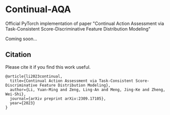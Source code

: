 # Continual-AQA
Official PyTorch implementation of paper "Continual Action Assessment via Task-Consistent Score-Discriminative Feature Distribution Modeling"

Coming soon...

## Citation
Please cite it if you find this work useful.
```
@article{li2023continual,
  title={Continual Action Assessment via Task-Consistent Score-Discriminative Feature Distribution Modeling},
  author={Li, Yuan-Ming and Zeng, Ling-An and Meng, Jing-Ke and Zheng, Wei-Shi},
  journal={arXiv preprint arXiv:2309.17105},
  year={2023}
}
```
